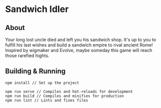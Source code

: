 # Sandwich Idler

## About

Your long lost uncle died and left you his sandwich shop. It's up to you to fulfill his last wishes and build a sandwich empire to rival ancient Rome!
Inspired by wigmaker and Evolve, maybe someday this game will reach those rarefied hights.

## Building & Running
```
npm install // Set up the project

npm run serve // Compiles and hot-reloads for development
npm run build // Compiles and minifies for production
npm run lint // Lints and fixes files
```